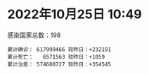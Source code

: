 
# 2022年10月25日 10:49
感染国家总数：198
```
累计确诊： 617999466 较昨日：+232191
累计死亡：   6571563 较昨日：+1059
累计治愈： 574680727 较昨日：+354545
```
<div id="main" style="width:100%;height:800px;margin-bottom:10px;"></div>
<div id="second" style="width:100%;height:1000px;margin-bottom:10px;"></div>
<div id="third" style="width:100%;height:1000px;margin-bottom:10px;"></div>
<div id="last" style="width:100%;height:3000px;"></div>

<script>
import * as echarts from "echarts";
export default {
  mounted () {
    this.chart = echarts.init(document.getElementById("main"), "dark")
    this.secondChart = echarts.init(document.getElementById("second"), "dark")
    this.thirdChart = echarts.init(document.getElementById("third"), "dark")
    this.lastChart = echarts.init(document.getElementById("last"), "dark")
    var option = {
      tooltip: { trigger: "axis", axisPointer: { type: "shadow" } },
      legend: {},
      grid: { left: "3%", right: "4%", bottom: "3%", containLabel: true },
      xAxis: { type: "value" },
      yAxis: {
        type: "category", data: ["意大利","英国","韩国","巴西","德国","法国","印度","美国",]
      },
      series: [
        { name: "新增确诊", type: "bar", stack: "total", label: { show: true }, emphasis: { focus: "series" }, data: [11605,0,0,4063,115535,6907,444,35890,] }, 
        { name: "累计确诊", type: "bar", stack: "total", label: { show: true }, emphasis: { focus: "series" }, data: [23359680,24079325,25311636,34834815,35288228,36606728,44644520,99123438,] }, 
        { name: "新增死亡", type: "bar", stack: "total", label: { show: true }, emphasis: { focus: "series" }, data: [39,0,0,33,273,172,0,205,] }, 
        { name: "累计死亡", type: "bar", stack: "total", label: { show: true }, emphasis: { focus: "series" }, data: [178633,209227,29000,687713,152755,156509,528977,1093153,] }, 
        { name: "累计治愈", type: "bar", stack: "total", label: { show: true }, emphasis: { focus: "series" }, data: [22672607,24692,24882507,34006978,33396300,35416748,44091906,96592563,] },]
    }
    this.chart.setOption(option);
    var secondOption = {
      tooltip: { trigger: "axis", axisPointer: { type: "shadow" } },
      legend: {},
      grid: { left: "3%", right: "4%", bottom: "3%", containLabel: true },
      xAxis: { type: "value" },
      yAxis: {
        type: "category", data: ["墨西哥","伊朗","荷兰","阿根廷","澳大利亚","越南","西班牙","土耳其","俄罗斯","日本",]
      },
      series: [
        { name: "新增确诊", type: "bar", stack: "total", label: { show: true }, emphasis: { focus: "series" }, data: [847,535,0,0,1509,546,0,0,7329,16852,] }, 
        { name: "累计确诊", type: "bar", stack: "total", label: { show: true }, emphasis: { focus: "series" }, data: [7106865,7556632,8494705,9717546,10345256,11497533,13488015,16919638,21380264,22008129,] }, 
        { name: "新增死亡", type: "bar", stack: "total", label: { show: true }, emphasis: { focus: "series" }, data: [11,4,0,0,11,2,0,0,89,35,] }, 
        { name: "累计死亡", type: "bar", stack: "total", label: { show: true }, emphasis: { focus: "series" }, data: [330331,144548,22770,129979,15580,43161,114858,101203,389626,46309,] }, 
        { name: "累计治愈", type: "bar", stack: "total", label: { show: true }, emphasis: { focus: "series" }, data: [6379828,7330668,8394314,9581385,10216900,10601089,13276258,16818435,20727435,20474003,] },]
    }
    this.secondChart.setOption(secondOption);
    var thirdOption = {
      tooltip: { trigger: "axis", axisPointer: { type: "shadow" } },
      legend: {},
      grid: { left: "3%", right: "4%", bottom: "3%", containLabel: true },
      xAxis: { type: "value" },
      yAxis: {
        type: "category", data: ["泰国","智利","马来西亚","希腊","乌克兰","奥地利","葡萄牙","哥伦比亚","波兰","印度尼西亚",]
      },
      series: [
        { name: "新增确诊", type: "bar", stack: "total", label: { show: true }, emphasis: { focus: "series" }, data: [0,3867,1737,0,0,3650,0,0,173,1703,] }, 
        { name: "累计确诊", type: "bar", stack: "total", label: { show: true }, emphasis: { focus: "series" }, data: [4689897,4718965,4883796,5081981,5279346,5402162,5509424,6309168,6335060,6472664,] }, 
        { name: "新增死亡", type: "bar", stack: "total", label: { show: true }, emphasis: { focus: "series" }, data: [0,0,3,0,0,5,0,0,0,25,] }, 
        { name: "累计死亡", type: "bar", stack: "total", label: { show: true }, emphasis: { focus: "series" }, data: [32922,61549,36447,33426,109819,20899,25125,141827,118029,158454,] }, 
        { name: "累计治愈", type: "bar", stack: "total", label: { show: true }, emphasis: { focus: "series" }, data: [4649509,4643718,4820355,5016847,5110200,5293119,5455075,6137351,5335940,6295525,] },]
    }
    this.thirdChart.setOption(thirdOption);
    var lastOption = {
      tooltip: { trigger: "axis", axisPointer: { type: "shadow" } },
      legend: {},
      grid: { left: "3%", right: "4%", bottom: "3%", containLabel: true },
      xAxis: { type: "value" },
      yAxis: {
        type: "category", data: ["朝鲜","西撒哈拉","蒙特塞拉特岛","梵蒂冈","红宝石公主号","钻石公主号","圣文森特岛","列支敦士登公国","安圭拉","圣多美和普林西比","特克斯和凯科斯群岛","圣基茨和尼维斯","乍得","塞拉利昂","利比里亚","科摩罗","几内亚比绍","安提瓜和巴布达","尼日尔","厄立特里亚","也门","冈比亚","摩纳哥","中非共和国","吉布提","多米尼克","萨摩亚","赤道几内亚","塔吉克斯坦","南苏丹","尼加拉瓜","格林纳达","直布罗陀","圣马力诺","布基纳法索","东帝汶","刚果（布）","索马里","贝宁","圣卢西亚","马里","海地","莱索托","巴哈马","几内亚","多哥","坦桑尼亚","毛里求斯","阿鲁巴","巴布亚新几内亚","安道尔","塞舌尔","加蓬","布隆迪","叙利亚","不丹","佛得角","毛里塔尼亚","苏丹","马达加斯加","斐济","伯利兹","圭亚那","斯威士兰","新喀里多尼亚","法属波利尼西亚","苏里南","科特迪瓦","马拉维","塞内加尔","刚果（金）","法属圭亚那","巴巴多斯","安哥拉","马耳他","喀麦隆","卢旺达","柬埔寨","波多黎各","牙买加","纳米比亚","乌干达","加纳","特立尼达和多巴哥","马尔代夫","萨尔瓦多","阿富汗","冰岛","吉尔吉斯斯坦","老挝","马提尼克岛","莫桑比克","文莱","乌兹别克斯坦","津巴布韦","尼日利亚","阿尔及利亚","黑山","卢森堡","博茨瓦纳","阿尔巴尼亚","赞比亚","肯尼亚","北马其顿","阿曼","波黑","亚美尼亚","洪都拉斯","卡塔尔","埃塞俄比亚","利比亚","埃及","委内瑞拉","摩尔多瓦","塞浦路斯","爱沙尼亚","巴勒斯坦","缅甸","多米尼加","科威特","斯里兰卡","巴林","巴拉圭","沙特阿拉伯","阿塞拜疆","拉脱维亚","蒙古国","巴拿马","乌拉圭","白俄罗斯","尼泊尔","厄瓜多尔","阿联酋","玻利维亚","古巴","哥斯达黎加","危地马拉","突尼斯","黎巴嫩","斯洛文尼亚","克罗地亚","立陶宛","摩洛哥","保加利亚","芬兰","哈萨克斯坦","挪威","巴基斯坦","爱尔兰","约旦","格鲁吉亚","新西兰","斯洛伐克","孟加拉国","新加坡","匈牙利","塞尔维亚","伊拉克","瑞典","丹麦","罗马尼亚","菲律宾","南非","捷克","秘鲁","瑞士","加拿大","比利时","以色列",]
      },
      series: [
        { name: "新增确诊", type: "bar", stack: "total", label: { show: true }, emphasis: { focus: "series" }, data: [0,0,0,0,0,0,0,0,0,0,0,0,7,0,0,191,0,0,0,2,0,0,0,77,0,0,0,0,0,0,0,0,0,21,0,3,0,2,0,0,4,0,0,30,48,0,0,0,0,0,0,0,104,39,0,83,0,13,0,0,0,17,0,0,133,0,0,0,0,49,0,0,0,0,18,0,0,0,0,0,0,0,0,0,86,0,91,0,65,0,0,61,0,50,0,0,5,32,0,0,4,0,0,66,0,56,231,0,529,10,10,0,0,0,0,0,0,677,0,0,9,453,0,310,5,1072,0,0,1102,0,40,0,334,0,6,0,185,0,125,449,50,41,7,1145,0,0,126,0,0,0,0,0,29,207,3627,0,1173,379,0,1805,305,1333,693,153,215,0,0,0,807,] }, 
        { name: "累计确诊", type: "bar", stack: "total", label: { show: true }, emphasis: { focus: "series" }, data: [1,10,11,29,620,712,2298,3026,3866,6263,6380,6548,7620,7752,7988,8672,8831,9106,9931,10187,11939,12508,14885,15228,15690,15760,15946,17133,17786,17823,18491,19536,20121,21473,21631,23300,24837,27225,27782,29550,32719,33764,34490,37364,38047,39284,39679,40589,43291,45328,46449,47141,48914,50452,57344,62331,62397,63293,63449,66706,68257,68943,71422,73526,74377,76731,81158,87700,88073,88679,93027,94196,103014,103131,115215,121652,132533,137979,151732,151931,169253,169396,170573,184524,185280,201785,202199,206134,206399,216183,222830,230431,234582,244500,257893,266043,270788,282314,297757,326344,332776,333644,338749,343916,398660,399719,445100,456988,466145,493885,507034,515645,545608,592476,596297,605443,620794,630603,647205,661787,671003,688044,717628,820644,822959,948611,984253,989005,989629,994037,1000495,1007553,1035430,1109238,1111273,1130568,1136861,1146044,1218207,1226109,1244692,1265161,1265396,1275481,1335318,1394479,1464124,1573725,1670377,1746997,1780691,1814890,1851312,2034348,2067790,2132490,2397685,2461247,2608289,3132954,3283658,3995967,4026068,4151189,4152499,4181255,4314718,4602438,4678737,] }, 
        { name: "新增死亡", type: "bar", stack: "total", label: { show: true }, emphasis: { focus: "series" }, data: [0,0,0,0,0,0,0,0,0,0,0,0,1,0,0,0,0,0,0,0,0,0,0,0,0,0,0,0,0,0,0,0,0,0,0,0,0,0,0,0,0,0,0,0,0,0,0,0,0,0,0,0,0,0,0,0,0,0,0,0,0,0,0,0,0,0,0,0,0,0,0,0,0,0,0,0,0,0,0,0,0,0,0,0,0,0,0,0,0,0,0,0,0,0,0,0,0,0,0,0,0,0,0,0,0,1,0,0,0,0,0,0,0,0,0,0,0,4,0,0,0,0,0,2,0,0,0,0,5,0,1,0,0,0,0,0,2,0,2,5,9,0,0,19,0,0,0,0,0,0,0,0,7,2,1,0,7,2,0,39,2,35,0,5,0,0,0,0,1,] }, 
        { name: "累计死亡", type: "bar", stack: "total", label: { show: true }, emphasis: { focus: "series" }, data: [1,1,1,0,10,13,12,59,12,77,36,46,194,126,294,161,176,146,312,103,2158,372,63,113,189,74,29,183,125,138,225,237,108,119,387,138,386,1361,163,404,742,857,706,833,456,289,845,1030,232,668,155,169,306,38,3163,21,410,997,4964,1411,878,687,1281,1422,314,649,1386,827,2683,1968,1445,411,560,1917,808,1935,1467,3056,2609,3320,4065,3628,1460,4241,308,4230,7818,213,2991,758,1047,2224,225,1637,5606,3155,6881,2785,1133,2790,3591,4017,5678,9559,4260,16166,8706,11037,684,7572,6437,24613,5820,11878,1191,2729,5404,19476,4384,2566,16774,1524,19598,9395,9937,6039,2179,8506,7515,7118,12019,35908,2348,22239,8530,8982,19871,29257,10701,6875,17085,9381,16280,37840,6407,13692,4187,30624,7972,14122,16900,3047,20564,29415,1663,47798,17193,25358,20531,7286,67165,63814,102257,41497,216877,14211,46025,32846,11752,] }, 
        { name: "累计治愈", type: "bar", stack: "total", label: { show: true }, emphasis: { focus: "series" }, data: [0,9,2,29,0,699,2233,2948,3849,6175,6321,6482,4874,4393,7682,8325,8310,8954,8890,10080,9124,12028,14744,14536,15427,15673,1605,16739,17264,17335,4225,19248,16579,21138,21143,23102,24006,13182,27464,29095,31883,31434,25980,36253,37073,38953,183,38918,42438,43982,46151,46446,48363,50169,54166,61564,61923,62088,57569,65278,66311,68239,70115,72024,73912,33500,49626,86853,84974,86609,83534,11254,102024,101155,113668,118616,131047,134902,129614,99392,164813,100431,168807,177580,163687,179410,180190,75685,196406,7660,0,228146,222140,241486,251904,259388,182392,279050,288991,322955,327604,329585,332837,334073,384669,377458,434017,132498,463494,472061,500555,442182,539028,504142,586803,524990,614946,597898,642571,658586,654146,684130,697990,806919,812677,933133,981431,979570,981066,985592,987784,970162,1014277,1063934,1102673,860711,1115691,983630,1087587,1196559,1224826,1244038,1248935,1227489,1297627,1379922,1458758,1538689,1655280,1731007,1637293,1798540,1826744,1978306,1979403,2049649,2356160,2435588,2564738,3113679,3208413,3909303,3912506,4099341,3932202,4064555,4195219,4496745,4660642,] },]
    }
    this.lastChart.setOption(lastOption);

    window.onresize = () => {
      this.chart.resize()
      this.secondChart.resize()
      this.thirdChart.resize()
      this.lastChart.resize()
    }
  }
};
</script>

|国家|新增确诊|累计确诊|新增死亡|累计死亡|累计治愈|
|:--:|---:|---:|---:|---:|---:|
|美国|35890|99123438|205|1093153|96592563|
|印度|444|44644520|0|528977|44091906|
|法国|6907|36606728|172|156509|35416748|
|德国|115535|35288228|273|152755|33396300|
|巴西|4063|34834815|33|687713|34006978|
|韩国|0|25311636|0|29000|24882507|
|英国|0|24079325|0|209227|24692|
|意大利|11605|23359680|39|178633|22672607|
|日本|16852|22008129|35|46309|20474003|
|俄罗斯|7329|21380264|89|389626|20727435|
|土耳其|0|16919638|0|101203|16818435|
|西班牙|0|13488015|0|114858|13276258|
|越南|546|11497533|2|43161|10601089|
|澳大利亚|1509|10345256|11|15580|10216900|
|阿根廷|0|9717546|0|129979|9581385|
|荷兰|0|8494705|0|22770|8394314|
|伊朗|535|7556632|4|144548|7330668|
|墨西哥|847|7106865|11|330331|6379828|
|印度尼西亚|1703|6472664|25|158454|6295525|
|波兰|173|6335060|0|118029|5335940|
|哥伦比亚|0|6309168|0|141827|6137351|
|葡萄牙|0|5509424|0|25125|5455075|
|奥地利|3650|5402162|5|20899|5293119|
|乌克兰|0|5279346|0|109819|5110200|
|希腊|0|5081981|0|33426|5016847|
|马来西亚|1737|4883796|3|36447|4820355|
|智利|3867|4718965|0|61549|4643718|
|泰国|0|4689897|0|32922|4649509|
|以色列|807|4678737|1|11752|4660642|
|比利时|0|4602438|0|32846|4496745|
|加拿大|0|4314718|0|46025|4195219|
|瑞士|0|4181255|0|14211|4064555|
|秘鲁|215|4152499|0|216877|3932202|
|捷克|153|4151189|5|41497|4099341|
|南非|693|4026068|0|102257|3912506|
|菲律宾|1333|3995967|35|63814|3909303|
|罗马尼亚|305|3283658|2|67165|3208413|
|丹麦|1805|3132954|39|7286|3113679|
|瑞典|0|2608289|0|20531|2564738|
|伊拉克|379|2461247|2|25358|2435588|
|塞尔维亚|1173|2397685|7|17193|2356160|
|匈牙利|0|2132490|0|47798|2049649|
|新加坡|3627|2067790|1|1663|1979403|
|孟加拉国|207|2034348|2|29415|1978306|
|斯洛伐克|29|1851312|7|20564|1826744|
|新西兰|0|1814890|0|3047|1798540|
|格鲁吉亚|0|1780691|0|16900|1637293|
|约旦|0|1746997|0|14122|1731007|
|爱尔兰|0|1670377|0|7972|1655280|
|巴基斯坦|0|1573725|0|30624|1538689|
|挪威|126|1464124|0|4187|1458758|
|哈萨克斯坦|0|1394479|0|13692|1379922|
|芬兰|0|1335318|0|6407|1297627|
|保加利亚|1145|1275481|19|37840|1227489|
|摩洛哥|7|1265396|0|16280|1248935|
|立陶宛|41|1265161|0|9381|1244038|
|克罗地亚|50|1244692|9|17085|1224826|
|斯洛文尼亚|449|1226109|5|6875|1196559|
|黎巴嫩|125|1218207|2|10701|1087587|
|突尼斯|0|1146044|0|29257|983630|
|危地马拉|185|1136861|2|19871|1115691|
|哥斯达黎加|0|1130568|0|8982|860711|
|古巴|6|1111273|0|8530|1102673|
|玻利维亚|0|1109238|0|22239|1063934|
|阿联酋|334|1035430|0|2348|1014277|
|厄瓜多尔|0|1007553|0|35908|970162|
|尼泊尔|40|1000495|1|12019|987784|
|白俄罗斯|0|994037|0|7118|985592|
|乌拉圭|1102|989629|5|7515|981066|
|巴拿马|0|989005|0|8506|979570|
|蒙古国|0|984253|0|2179|981431|
|拉脱维亚|1072|948611|0|6039|933133|
|阿塞拜疆|5|822959|0|9937|812677|
|沙特阿拉伯|310|820644|2|9395|806919|
|巴拉圭|0|717628|0|19598|697990|
|巴林|453|688044|0|1524|684130|
|斯里兰卡|9|671003|0|16774|654146|
|科威特|0|661787|0|2566|658586|
|多米尼加|0|647205|0|4384|642571|
|缅甸|677|630603|4|19476|597898|
|巴勒斯坦|0|620794|0|5404|614946|
|爱沙尼亚|0|605443|0|2729|524990|
|塞浦路斯|0|596297|0|1191|586803|
|摩尔多瓦|0|592476|0|11878|504142|
|委内瑞拉|0|545608|0|5820|539028|
|埃及|0|515645|0|24613|442182|
|利比亚|10|507034|0|6437|500555|
|埃塞俄比亚|10|493885|0|7572|472061|
|卡塔尔|529|466145|0|684|463494|
|洪都拉斯|0|456988|0|11037|132498|
|亚美尼亚|231|445100|0|8706|434017|
|波黑|56|399719|1|16166|377458|
|阿曼|0|398660|0|4260|384669|
|北马其顿|66|343916|0|9559|334073|
|肯尼亚|0|338749|0|5678|332837|
|赞比亚|0|333644|0|4017|329585|
|阿尔巴尼亚|4|332776|0|3591|327604|
|博茨瓦纳|0|326344|0|2790|322955|
|卢森堡|0|297757|0|1133|288991|
|黑山|32|282314|0|2785|279050|
|阿尔及利亚|5|270788|0|6881|182392|
|尼日利亚|0|266043|0|3155|259388|
|津巴布韦|0|257893|0|5606|251904|
|乌兹别克斯坦|50|244500|0|1637|241486|
|文莱|0|234582|0|225|222140|
|莫桑比克|61|230431|0|2224|228146|
|马提尼克岛|0|222830|0|1047|0|
|老挝|0|216183|0|758|7660|
|吉尔吉斯斯坦|65|206399|0|2991|196406|
|冰岛|0|206134|0|213|75685|
|阿富汗|91|202199|0|7818|180190|
|萨尔瓦多|0|201785|0|4230|179410|
|马尔代夫|86|185280|0|308|163687|
|特立尼达和多巴哥|0|184524|0|4241|177580|
|加纳|0|170573|0|1460|168807|
|乌干达|0|169396|0|3628|100431|
|纳米比亚|0|169253|0|4065|164813|
|牙买加|0|151931|0|3320|99392|
|波多黎各|0|151732|0|2609|129614|
|柬埔寨|0|137979|0|3056|134902|
|卢旺达|0|132533|0|1467|131047|
|喀麦隆|0|121652|0|1935|118616|
|马耳他|18|115215|0|808|113668|
|安哥拉|0|103131|0|1917|101155|
|巴巴多斯|0|103014|0|560|102024|
|法属圭亚那|0|94196|0|411|11254|
|刚果（金）|0|93027|0|1445|83534|
|塞内加尔|49|88679|0|1968|86609|
|马拉维|0|88073|0|2683|84974|
|科特迪瓦|0|87700|0|827|86853|
|苏里南|0|81158|0|1386|49626|
|法属波利尼西亚|0|76731|0|649|33500|
|新喀里多尼亚|133|74377|0|314|73912|
|斯威士兰|0|73526|0|1422|72024|
|圭亚那|0|71422|0|1281|70115|
|伯利兹|17|68943|0|687|68239|
|斐济|0|68257|0|878|66311|
|马达加斯加|0|66706|0|1411|65278|
|苏丹|0|63449|0|4964|57569|
|毛里塔尼亚|13|63293|0|997|62088|
|佛得角|0|62397|0|410|61923|
|不丹|83|62331|0|21|61564|
|叙利亚|0|57344|0|3163|54166|
|布隆迪|39|50452|0|38|50169|
|加蓬|104|48914|0|306|48363|
|塞舌尔|0|47141|0|169|46446|
|安道尔|0|46449|0|155|46151|
|巴布亚新几内亚|0|45328|0|668|43982|
|阿鲁巴|0|43291|0|232|42438|
|毛里求斯|0|40589|0|1030|38918|
|坦桑尼亚|0|39679|0|845|183|
|多哥|0|39284|0|289|38953|
|几内亚|48|38047|0|456|37073|
|巴哈马|30|37364|0|833|36253|
|莱索托|0|34490|0|706|25980|
|海地|0|33764|0|857|31434|
|马里|4|32719|0|742|31883|
|圣卢西亚|0|29550|0|404|29095|
|贝宁|0|27782|0|163|27464|
|索马里|2|27225|0|1361|13182|
|刚果（布）|0|24837|0|386|24006|
|东帝汶|3|23300|0|138|23102|
|布基纳法索|0|21631|0|387|21143|
|圣马力诺|21|21473|0|119|21138|
|直布罗陀|0|20121|0|108|16579|
|格林纳达|0|19536|0|237|19248|
|尼加拉瓜|0|18491|0|225|4225|
|南苏丹|0|17823|0|138|17335|
|塔吉克斯坦|0|17786|0|125|17264|
|赤道几内亚|0|17133|0|183|16739|
|萨摩亚|0|15946|0|29|1605|
|多米尼克|0|15760|0|74|15673|
|吉布提|0|15690|0|189|15427|
|中非共和国|77|15228|0|113|14536|
|摩纳哥|0|14885|0|63|14744|
|冈比亚|0|12508|0|372|12028|
|也门|0|11939|0|2158|9124|
|厄立特里亚|2|10187|0|103|10080|
|尼日尔|0|9931|0|312|8890|
|安提瓜和巴布达|0|9106|0|146|8954|
|几内亚比绍|0|8831|0|176|8310|
|科摩罗|191|8672|0|161|8325|
|利比里亚|0|7988|0|294|7682|
|塞拉利昂|0|7752|0|126|4393|
|乍得|7|7620|1|194|4874|
|圣基茨和尼维斯|0|6548|0|46|6482|
|特克斯和凯科斯群岛|0|6380|0|36|6321|
|圣多美和普林西比|0|6263|0|77|6175|
|安圭拉|0|3866|0|12|3849|
|列支敦士登公国|0|3026|0|59|2948|
|圣文森特岛|0|2298|0|12|2233|
|钻石公主号|0|712|0|13|699|
|红宝石公主号|0|620|0|10|0|
|梵蒂冈|0|29|0|0|29|
|蒙特塞拉特岛|0|11|0|1|2|
|西撒哈拉|0|10|0|1|9|
|朝鲜|0|1|0|1|0|

